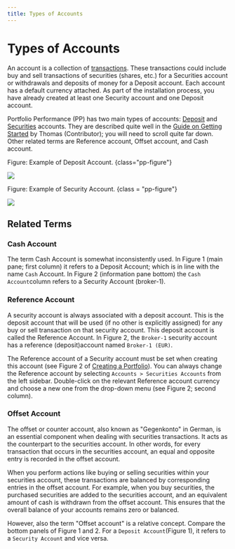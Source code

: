 ```yaml
---
title: Types of Accounts
---
```

# Types of Accounts
An account is a collection of [transactions](../../transaction/index.md). These transactions could include buy and sell transactions of securities (shares, etc.) for a Securities account or withdrawals and deposits of money for a Deposit account. Each account has a default currency attached. As part of the installation process, you have already created at least one Security account and one Deposit account.

Portfolio Performance (PP) has two main types of accounts: [Deposit](./deposit-account.md) and [Securities](./security-account.md) accounts. They are described quite well in the [Guide on Getting Started](https://forum.portfolio-performance.info/t/guide-on-getting-started/5390) by Thomas (Contributor); you will need to scroll quite far down. Other related terms are Reference account, Offset account, and Cash account.

Figure: Example of Deposit Account. {class="pp-figure"}

![](images/sb-accounts-deposit-accounts.png)

Figure: Example of Security Account. {class = "pp-figure"}

![](images/sb-accounts-securities-accounts-transactions.png)

## Related Terms

### Cash Account

The term Cash Account is somewhat inconsistently used. In Figure 1 (main pane; first column) it refers to a Deposit Account; which is in line with the name `Cash` Account. In Figure 2 (information pane bottom) the `Cash Account`column refers to a Security Account (broker-1). 

### Reference Account

A security account is always associated with a deposit account. This is the deposit account that will be used (if no other is explicitly assigned) for any buy or sell transaction on that security account. This deposit account is called the Reference Account. In Figure 2, the `Broker-1` security account has a reference (deposit)account named `Broker-1 (EUR)`.

The Reference account of a Security account must be set when creating this account (see Figure 2 of [Creating a Portfolio](../../../getting-started/create-portfolio.md)). You can always change the Reference account by selecting `Accounts > Securities Accounts` from the left sidebar. Double-click on the relevant Reference account currency and choose a new one from the drop-down menu (see Figure 2; second column).

### Offset Account

The offset or counter account, also known as "Gegenkonto" in German, is an essential component when dealing with securities transactions. It acts as the counterpart to the securities account. In other words, for every transaction that occurs in the securities account, an equal and opposite entry is recorded in the offset account.

When you perform actions like buying or selling securities within your securities account, these transactions are balanced by corresponding entries in the offset account. For example, when you buy securities, the purchased securities are added to the securities account, and an equivalent amount of cash is withdrawn from the offset account. This ensures that the overall balance of your accounts remains zero or balanced.

However, also the term "Offset account" is a relative concept. Compare the bottom panels of Figure 1 and 2. For a `Deposit Account`(Figure 1), it refers to a `Security Account` and vice versa.